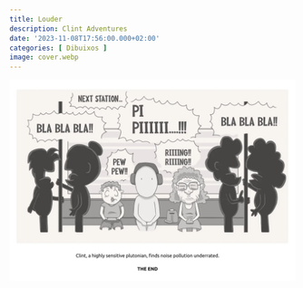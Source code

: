 ```yaml
---
title: Louder
description: Clint Adventures
date: '2023-11-08T17:56:00.000+02:00'
categories: [ Dibuixos ]
image: cover.webp
---
```


![](clint-3.webp "Clint - Louder")
